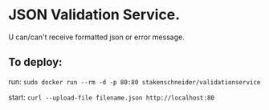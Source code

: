 # JSON Validation Service.
U can/can't receive formatted json or error message.

## To deploy:

run: `sudo docker run --rm -d -p 80:80 stakenschneider/validationservice`

start: `curl --upload-file filename.json http://localhost:80`
